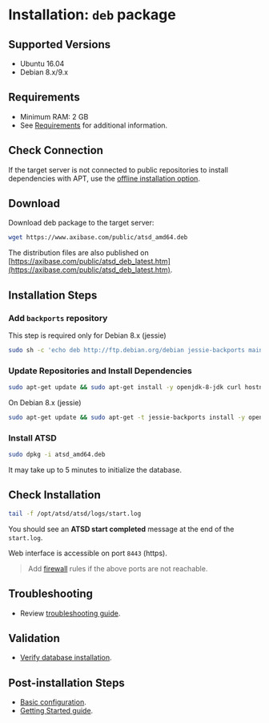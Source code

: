 # Installation: `deb` package

## Supported Versions

* Ubuntu 16.04
* Debian 8.x/9.x

## Requirements

* Minimum RAM: 2 GB
* See [Requirements](../administration/requirements.md) for additional information.

## Check Connection

If the target server is not connected to public repositories to install dependencies with APT,
use the [offline installation option](ubuntu-debian-offline.md).

## Download

Download deb package to the target server:

```bash
wget https://www.axibase.com/public/atsd_amd64.deb
```

The distribution files are also published on [https://axibase.com/public/atsd_deb_latest.htm](https://axibase.com/public/atsd_deb_latest.htm).

## Installation Steps

### Add `backports` repository

This step is required only for Debian 8.x (jessie)

```sh
sudo sh -c 'echo deb http://ftp.debian.org/debian jessie-backports main >> /etc/apt/sources.list.d/backports.list'
```

### Update Repositories and Install Dependencies

```sh
sudo apt-get update && sudo apt-get install -y openjdk-8-jdk curl hostname net-tools iproute2 procps
```

On Debian 8.x (jessie)

```sh
sudo apt-get update && sudo apt-get -t jessie-backports install -y openjdk-8-jdk curl hostname net-tools iproute2 procps
```

### Install ATSD

```sh
sudo dpkg -i atsd_amd64.deb
```

It may take up to 5 minutes to initialize the database.

## Check Installation

```sh
tail -f /opt/atsd/atsd/logs/start.log
```

You should see an **ATSD start completed** message at the end of the `start.log`.

Web interface is accessible on port `8443` (https).

> Add [firewall](firewall.md) rules if the above ports are not reachable.

## Troubleshooting

* Review [troubleshooting guide](troubleshooting.md).

## Validation

* [Verify database installation](verifying-installation.md).

## Post-installation Steps

* [Basic configuration](post-installation.md).
* [Getting Started guide](../tutorials/getting-started.md).
